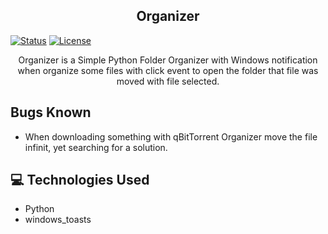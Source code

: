 <h2 align="center">Organizer</h2>

[![Status](https://img.shields.io/badge/status-active-success.svg)]()
[![License](https://img.shields.io/badge/license-MIT-blue.svg)](/LICENSE)
</br>

<!-- [![CodeVersion](https://img.shields.io/badge/Code_Version-2023.07.25.0-pink.svg)]()
</div>
<!-- -------------------------------------- -->

<p align="center"> 
    Organizer is a Simple Python Folder Organizer with Windows notification when organize some files with click event to open the folder that file was moved with file selected.
</p>



## Bugs Known
- When downloading something with qBitTorrent Organizer move the file infinit, yet searching for a solution.



## 💻 Technologies Used <a name="Technologies_Used" ></a>
- Python
- windows_toasts
